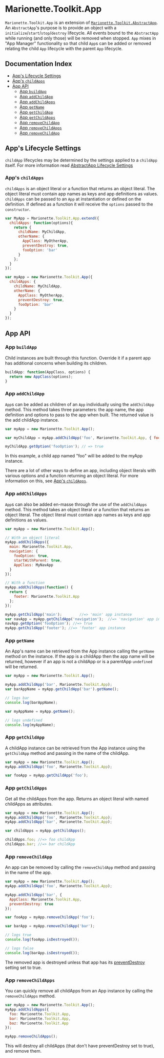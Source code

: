 # Marionette.Toolkit.App

`Marionette.Toolkit.App` is an extension of [`Marionette.Toolkit.AbstractApp`](./abstract-app.md).  An `AbstractApp`'s purpose is to provide an object with a `initialize`/`start`/`stop`/`destroy` lifecycle.  All events bound to the `AbstractApp` while running (and only those) will be removed when stopped.  `App` mixes in "App Manager" functionality so that child `App`s can be added or removed relating the child `App` lifecycle with the parent `App` lifecycle.

## Documentation Index
* [App's Lifecycle Settings](#apps-lifecycle-settings)
* [App's `childApps`](#apps-childapps)
* [App API](#app-api)
  * [App `buildApp`](#app-buildapp)
  * [App `addChildApp`](#app-addchildapp)
  * [App `addChildApps`](#app-addchildapps)
  * [App `getName`](#app-getName)
  * [App `getChildApp`](#app-getchildapp)
  * [App `getChildApps`](#app-getchildapps)
  * [App `removeChildApp`](#app-removechildapp)
  * [App `removeChildApps`](#app-removechildapps)
  * [App `removeChildApp`](#app-removechildapp)

## App's Lifecycle Settings

`childApp` lifecycles may be determined by the settings applied to a `childApp` itself.  For more information read [AbstractApp Lifecycle Settings](./abstract-app.md#lifecycle-settings)

### App's `childApps`
`childApps` is an object literal or a function that returns an object literal.
The object literal must contain app names as keys and app definitions as values.
`childApps` can be passed to an `App` at instantiation or defined on the definition.
If defined as a function it will receive the `options` passed to the `constructor`.

```js
var MyApp = Marionette.Toolkit.App.extend({
  childApps: function(options){
    return {
      childName: MyChildApp,
      otherName: {
        AppClass: MyOtherApp,
        preventDestroy: true,
        fooOption: 'bar'
      }
    };
  }
});
```

```js
var myApp = new Marionette.Toolkit.App({
  childApps: {
    childName: MyChildApp,
    otherName: {
      AppClass: MyOtherApp,
      preventDestroy: true,
      fooOption: 'bar'
    }
  }
});
```

## App API

### App `buildApp`
Child instances are built through this function.
Override it if a parent app has additional concerns when building its children.

```js
buildApp: function(AppClass, options) {
  return new AppClass(options);
}
```

### App `addChildApp`

`App`s can be added as children of an `App` individually using
the `addChildApp` method. This method takes three parameters: the app name,
the app definition and options to pass to the app when built.
The returned value is the add childApp instance.

```js
var myApp = new Marionette.Toolkit.App();

var myChildApp = myApp.addChildApp('foo', Marionette.Toolkit.App, { fooOption: true });

myChildApp.getOption('fooOption'); // => true
```

In this example, a child app named "foo" will be added
to the myApp instance.

There are a lot of other ways to define an app,
including object literals with various options and
a function returning an object literal. For more information
on this, see [App's `childApps`](#apps-childapps).

### App `addChildApps`

`App`s can also be added en-masse through the use
of the `addChildApps` method. This method takes an object
literal or a function that returns an object literal.
The object literal must contain app names as keys
and app definitions as values.

```js
var myApp = new Marionette.Toolkit.App();

// With an object literal
myApp.addChildApps({
  main: Marionette.Toolkit.App,
  navigation: {
    fooOption: true,
    startWithParent: true,
    AppClass: MyNavApp
  }
});

// With a function
myApp.addChildApps(function() {
  return {
    footer: Marionette.Toolkit.App
  };
});

myApp.getChildApp('main');        //=> 'main' app instance
var navApp = myApp.getChildApp('navigation');  //=> 'navigation' app instance
navApp.getOption('fooOption'); //=> true
myApp.getChildApp('footer'); //=> 'footer' app instance
```

### App `getName`

An App's name can be retrieved from the App
instance calling the `getName` method on the
instance. If the app is a childApp then the
app name will be returned, however if an app
is not a childApp or is a parentApp `undefined`
will be returned.

```js
var myApp = new Marionette.Toolkit.App();

myApp.addChildApp('bar', Marionette.Toolkit.App);
var barAppName = myApp.getChildApp('bar').getName();

// logs bar
console.log(barAppName);

var myAppName = myApp.getName();

// logs undefined
console.log(myAppName);
```

### App `getChildApp`

A childApp instance can be retrieved from the
App instance using the `getChildApp` method and
passing in the name of the childApp.

```js
var myApp = new Marionette.Toolkit.App();
myApp.addChildApp('foo', Marionette.Toolkit.App);

var fooApp = myApp.getChildApp('foo');
```

### App `getChildApps`

Get all the childApps from the app.
Returns an object literal with named childApps
as attributes.

```js
var myApp = new Marionette.Toolkit.App();
myApp.addChildApp('foo', Marionette.Toolkit.App);
myApp.addChildApp('bar', Marionette.Toolkit.App);

var childApps = myApp.getChildApps();

childApps.foo; //=> foo childApp
childApps.bar; //=> bar childApp
```

### App `removeChildApp`

An app can be removed by calling the `removeChildApp`
method and passing in the name of the app.

```js
var myApp = new Marionette.Toolkit.App();
myApp.addChildApp('foo', Marionette.Toolkit.App);

myApp.addChildApp('bar', {
  AppClass: Marionette.Toolkit.App,
  preventDestroy: true
});

var fooApp = myApp.removeChildApp('foo');

var barApp = myApp.removeChildApp('bar');

// logs true
console.log(fooApp.isDestroyed());

// logs false
console.log(barApp.isDestroyed());
```

The removed app is destroyed unless that app has its
[preventDestroy](./abstract-app.md#apps-preventdestroy) setting set to true.

### App `removeChildApps`

You can quickly remove all childApps from an
App instance by calling the `removeChildApps`
method.

```js
var myApp = new Marionette.Toolkit.App();
myApp.addChildApps({
  foo: Marionette.Toolkit.App,
  bar: Marionette.Toolkit.App,
  baz: Marionette.Toolkit.App
});

myApp.removeChildApps();
```

This will destroy all childApps (that don't have preventDestroy set to true), and remove them.
